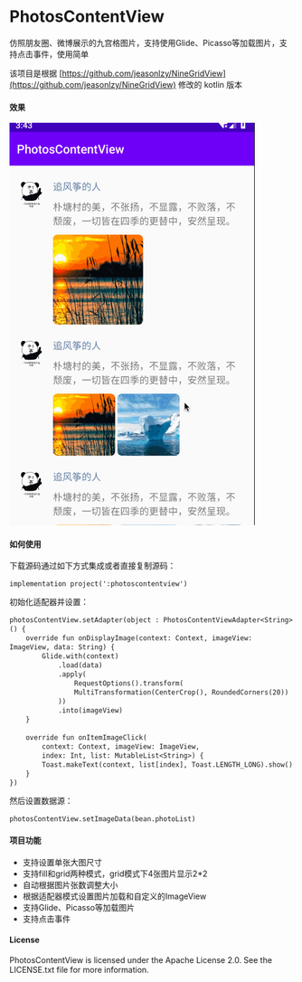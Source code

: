 # PhotosContentView
仿照朋友圈、微博展示的九宫格图片，支持使用Glide、Picasso等加载图片，支持点击事件，使用简单

该项目是根据 [https://github.com/jeasonlzy/NineGridView](https://github.com/jeasonlzy/NineGridView) 修改的 kotlin 版本

#### 效果
![](https://github.com/wvisible/PhotosContentView/blob/master/demonstrate.gif)
#### 如何使用
下载源码通过如下方式集成或者直接复制源码：
```
implementation project(':photoscontentview')
```
初始化适配器并设置：
```
photosContentView.setAdapter(object : PhotosContentViewAdapter<String>() {
    override fun onDisplayImage(context: Context, imageView: ImageView, data: String) {
        Glide.with(context)
            .load(data)
            .apply(
                RequestOptions().transform(
                MultiTransformation(CenterCrop(), RoundedCorners(20))
            ))
            .into(imageView)
    }

    override fun onItemImageClick(
        context: Context, imageView: ImageView,
        index: Int, list: MutableList<String>) {
        Toast.makeText(context, list[index], Toast.LENGTH_LONG).show()
    }
})
```
然后设置数据源：
```
photosContentView.setImageData(bean.photoList)
```
#### 项目功能
- 支持设置单张大图尺寸
- 支持fill和grid两种模式，grid模式下4张图片显示2*2
- 自动根据图片张数调整大小
- 根据适配器模式设置图片加载和自定义的ImageView
- 支持Glide、Picasso等加载图片
- 支持点击事件

#### License  
PhotosContentView is licensed under the Apache License 2.0. See the LICENSE.txt file for more information.
